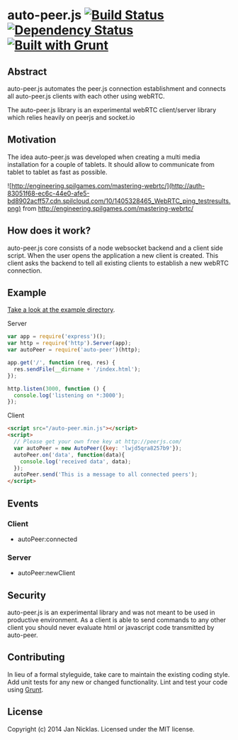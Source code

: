 # auto-peer.js [![Build Status](https://secure.travis-ci.org/jantimon/auto-peer.svg?branch=master)](http://travis-ci.org/jantimon/auto-peer)  [![Dependency Status](https://david-dm.org/jantimon/auto-peer.svg)](https://david-dm.org/jantimon/auto-peer.png) [![Built with Grunt](https://cdn.gruntjs.com/builtwith.png)](http://gruntjs.com/)

## Abstract

auto-peer.js automates the peer.js connection establishment and connects all auto-peer.js clients with each other using webRTC.

The auto-peer.js library is an experimental webRTC client/server library which relies heavily on peerjs and socket.io

## Motivation

The idea auto-peer.js was developed when creating a multi media installation for a couple of tablets. It should allow to communicate from tablet to tablet as fast as possible.

![http://engineering.spilgames.com/mastering-webrtc/](http://auth-83051f68-ec6c-44e0-afe5-bd8902acff57.cdn.spilcloud.com/10/1405328465_WebRTC_ping_testresults.png)
from http://engineering.spilgames.com/mastering-webrtc/

## How does it work?

auto-peer.js core consists of a node websocket backend and a client side script.
When the user opens the application a new client is created. This client asks the backend to tell all existing clients to establish a new webRTC connection.

## Example

[Take a look at the example directory](https://github.com/jantimon/auto-peer/tree/master/examples).

Server

```JavaScript
var app = require('express')();
var http = require('http').Server(app);
var autoPeer = require('auto-peer')(http);

app.get('/', function (req, res) {
  res.sendFile(__dirname + '/index.html');
});

http.listen(3000, function () {
  console.log('listening on *:3000');
});
```

Client

```HTML
<script src="/auto-peer.min.js"></script>
<script>
  // Please get your own free key at http://peerjs.com/
  var autoPeer = new AutoPeer({key: 'lwjd5qra8257b9'});
  autoPeer.on('data', function(data){
    console.log('received data', data);
  });
  autoPeer.send('This is a message to all connected peers');
</script>
```

## Events

### Client

+ autoPeer:connected

### Server

+ autoPeer:newClient

## Security

auto-peer.js is an experimental library and was not meant to be used in productive environment.
As a client is able to send commands to any other client you should never evaluate html or javascript code transmitted by auto-peer.

## Contributing
In lieu of a formal styleguide, take care to maintain the existing coding style. Add unit tests for any new or changed functionality. Lint and test your code using [Grunt](http://gruntjs.com/).

## License
Copyright (c) 2014 Jan Nicklas. Licensed under the MIT license.
